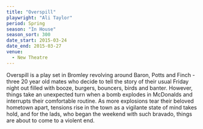 ```yaml
---
title: "Overspill"
playwright: "Ali Taylor"
period: Spring
season: "In House"
season_sort: 300
date_start: 2015-03-24
date_end: 2015-03-27
venue:
  - New Theatre
---
```


Overspill is a play set in Bromley revolving around Baron, Potts and Finch - three 20 year old mates who decide to tell the story of their usual Friday night out filled with booze, burgers, bouncers, birds and banter. However, things take an unexpected turn when a bomb explodes in McDonalds and interrupts their comfortable routine. As more explosions tear their beloved hometown apart, tensions rise in the town as a vigilante state of mind takes hold, and for the lads, who began the weekend with such bravado, things are about to come to a violent end.
